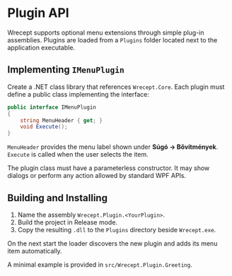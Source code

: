 # Plugin API

Wrecept supports optional menu extensions through simple plug-in assemblies. Plugins are loaded from a `Plugins` folder located next to the application executable.

## Implementing `IMenuPlugin`

Create a .NET class library that references `Wrecept.Core`. Each plugin must define a public class implementing the interface:

```csharp
public interface IMenuPlugin
{
    string MenuHeader { get; }
    void Execute();
}
```

`MenuHeader` provides the menu label shown under **Súgó → Bővítmények**. `Execute` is called when the user selects the item.

The plugin class must have a parameterless constructor. It may show dialogs or perform any action allowed by standard WPF APIs.

## Building and Installing

1. Name the assembly `Wrecept.Plugin.<YourPlugin>`.
2. Build the project in Release mode.
3. Copy the resulting `.dll` to the `Plugins` directory beside `Wrecept.exe`.

On the next start the loader discovers the new plugin and adds its menu item automatically.

A minimal example is provided in `src/Wrecept.Plugin.Greeting`.
